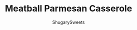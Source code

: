 ---
layout: ../../layouts/MarkdownPostLayout.astro
title: Meatball Parmesan Casserole
author: ShugarySweets
pubDate: 2019-01-15
description: "Healthy, baked, Turkey Meatballs in this delicious casserole. Move over Chicken Parmesan, there&#x27;s a new dinner at the table!"
image_url: https://www.shugarysweets.com/wp-content/uploads/2014/02/meatball-parmesan-1.jpg
tags: ["Main Dish","American"]
calories: 54
protein: 4
carbohydrates: 2
fats: 3
fiber: 0
ingredients: ["1 pound ground turkey","1 large egg","1/2 cup plain breadcrumbs","1 Tablespoon Italian Seasoning","3 Tablespoons grated parmesan cheese","1/2 teaspoon garlic powder","1/2 teaspoon kosher salt","6 cranks fresh ground black pepper","1 jar (24 ounce) spaghetti sauce","1/2 cup parmesan cheese, shredded","1 cup mozzarella cheese, shredded"]
serves: 40
time: "1 hour 10 minutes"
prepTime: "15 minutes"
instructions: ["For the meatballs: In large bowl, mix together the meatball ingredients until combined evenly (I use my hands). Roll into 40 balls (about 1 1/2-2 inches).","Space evenly on prepared baking sheet. Bake in a 425 degree oven for 20-25 minutes.","For the casserole:  Pour half of the spaghetti sauce in the bottom of a 2qt baking dish. Top with meatballs. Pour remaining sauce over meatballs. Top with shredded parmesan and mozzarella.","Cover with foil and bake in a 375 degree oven for 30 minutes. Remove foil and bake an additional 5 minutes, until cheese is melted.","Serve as is, or with a pile of pasta. Also great on a sub sandwich!"]
nutrition: ["54 calories","2 grams carbohydrates","20 milligrams cholesterol","3 grams fat","0 grams fiber","4 grams protein","1 grams saturated fat","106 milligrams sodium","0 grams sugar","0 grams trans fat","2 grams unsaturated fat"]
---